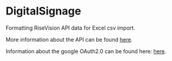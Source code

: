 # DigitalSignage
Formatting RiseVision API data for Excel csv import.

More information about the API can be found [here](https://developer.risevision.com/).

Information about the google OAuth2.0 can be found here: [here](https://developers.google.com/api-client-library/python/auth/web-app).
